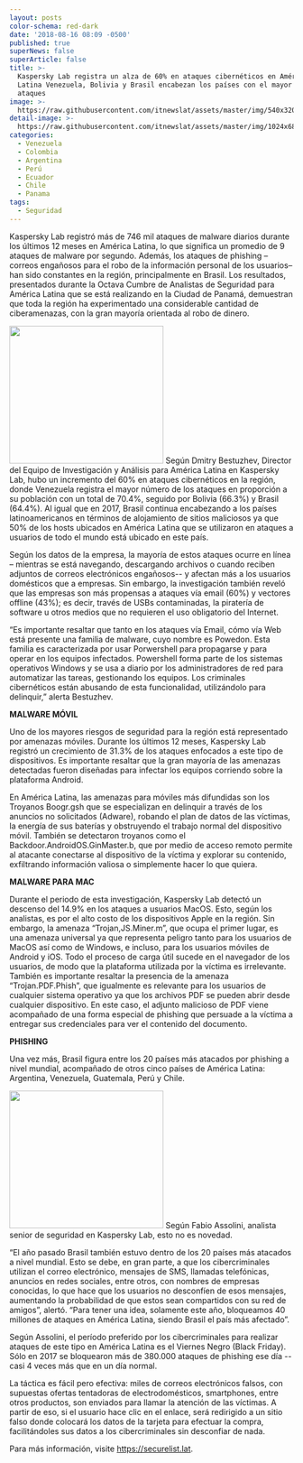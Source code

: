 ```yaml
---
layout: posts
color-schema: red-dark
date: '2018-08-16 08:09 -0500'
published: true
superNews: false
superArticle: false
title: >-
  Kaspersky Lab registra un alza de 60% en ataques cibernéticos en América
  Latina Venezuela, Bolivia y Brasil encabezan los países con el mayor número de
  ataques
image: >-
  https://raw.githubusercontent.com/itnewslat/assets/master/img/540x320/Panorama-region-p.jpg
detail-image: >-
  https://raw.githubusercontent.com/itnewslat/assets/master/img/1024x680/Panorama-region-g.jpg
categories:
  - Venezuela
  - Colombia
  - Argentina
  - Perú
  - Ecuador
  - Chile
  - Panama
tags:
  - Seguridad
---
```

Kaspersky Lab registró más de 746 mil ataques de malware diarios durante los últimos 12 meses en América Latina, lo que significa un promedio de 9 ataques de malware por segundo. Además, los ataques de phishing – correos engañosos para el robo de la información personal de los usuarios– han sido constantes en la región, principalmente en Brasil. Los resultados, presentados durante la Octava Cumbre de Analistas de Seguridad para América Latina que se está realizando en la Ciudad de Panamá, demuestran que toda la región ha experimentado una considerable cantidad de ciberamenazas, con la gran mayoría orientada al robo de dinero. 

<img class="alignleft" src="https://pbs.twimg.com/media/DkfP17CU4AEpD3M.jpg" alt="" width="273" height="244" /> Según Dmitry Bestuzhev, Director del Equipo de Investigación y Análisis para América Latina en Kaspersky Lab, hubo un incremento del 60% en ataques cibernéticos en la región, donde Venezuela registra el mayor número de los ataques en proporción a su población con un total de 70.4%, seguido por Bolivia (66.3%) y Brasil (64.4%).  Al igual que en 2017, Brasil continua encabezando a los países latinoamericanos en términos de alojamiento de sitios maliciosos ya que 50% de los hosts ubicados en América Latina que se utilizaron en ataques a usuarios de todo el mundo está ubicado en este país. 

Según los datos de la empresa, la mayoría de estos ataques ocurre en línea – mientras se está navegando, descargando archivos o cuando reciben adjuntos de correos electrónicos engañosos--   y afectan más a los usuarios domésticos que a empresas. Sin embargo, la investigación también reveló que las empresas son más propensas a ataques vía email (60%) y vectores offline (43%); es decir, través de USBs contaminadas, la piratería de software u otros medios que no requieren el uso obligatorio del Internet.  

“Es importante resaltar que tanto en los ataques vía Email, cómo vía Web está presente una familia de malware, cuyo nombre es Powedon. Esta familia es caracterizada por usar Porwershell para propagarse y para operar en los equipos infectados. Powershell forma parte de los sistemas operativos Windows y se usa a diario por los administradores de red para automatizar las tareas, gestionando los equipos. Los criminales cibernéticos están abusando de esta funcionalidad, utilizándolo para delinquir,” alerta Bestuzhev.  

**MALWARE MÓVIL**

Uno de los mayores riesgos de seguridad para la región está representado por amenazas móviles. Durante los últimos 12 meses, Kaspersky Lab registró un crecimiento de 31.3% de los ataques enfocados a este tipo de dispositivos. Es importante resaltar que la gran mayoría de las amenazas detectadas fueron diseñadas para infectar los equipos corriendo sobre la plataforma Android. 

En América Latina, las amenazas para móviles más difundidas son los Troyanos Boogr.gsh que se especializan en delinquir a través de los anuncios no solicitados (Adware), robando el plan de datos de las víctimas, la energía de sus baterías y obstruyendo el trabajo normal del dispositivo móvil. También se detectaron troyanos como el Backdoor.AndroidOS.GinMaster.b, que por medio de acceso remoto permite al atacante conectarse al dispositivo de la víctima y explorar su contenido, exfiltrando información valiosa o simplemente hacer lo que quiera. 

**MALWARE PARA MAC**

Durante el periodo de esta investigación, Kaspersky Lab detectó un descenso del 14.9% en los ataques a usuarios MacOS. Esto, según los analistas, es por el alto costo de los dispositivos Apple en la región. Sin embargo, la amenaza “Trojan,JS.Miner.m”, que ocupa el primer lugar, es una amenaza universal ya que representa peligro tanto para los usuarios de MacOS así como de Windows, e incluso, para los usuarios móviles de Android y iOS. Todo el proceso de carga útil sucede en el navegador de los usuarios, de modo que la plataforma utilizada por la víctima es irrelevante. También es importante resaltar la presencia de la amenaza “Trojan.PDF.Phish”, que igualmente es relevante para los usuarios de cualquier sistema operativo ya que los archivos PDF se pueden abrir desde cualquier dispositivo. En este caso, el adjunto malicioso de PDF viene acompañado de una forma especial de phishing que persuade a la víctima a entregar sus credenciales para ver el contenido del documento. 

**PHISHING**

Una vez más, Brasil figura entre los 20 países más atacados por phishing a nivel mundial, acompañado de otros cinco países de América Latina: Argentina, Venezuela,  Guatemala, Perú y Chile. 

<img class="alignleft" src="https://pbs.twimg.com/media/Dkfha5gU0Agm_z3.jpg" alt="" width="273" height="244" /> Según Fabio Assolini, analista senior de seguridad en Kaspersky Lab, esto no es novedad.

“El año pasado Brasil también estuvo dentro de los 20 países más atacados a nivel mundial. Esto se debe, en gran parte, a que los cibercriminales utilizan el correo electrónico, mensajes de SMS, llamadas telefónicas, anuncios en redes sociales, entre otros, con nombres de empresas conocidas, lo que hace que los usuarios no desconfíen de esos mensajes, aumentando la probabilidad de que estos sean compartidos con su red de amigos”, alertó. “Para tener una idea, solamente este año, bloqueamos 40 millones de ataques en América Latina, siendo Brasil el país más afectado”.

Según Assolini, el período preferido por los cibercriminales para realizar ataques de este tipo en América Latina es el Viernes Negro (Black Friday). Sólo en 2017 se bloquearon más de 380.000 ataques de phishing ese día -- casi 4 veces más que en un día normal.

La táctica es fácil pero efectiva: miles de correos electrónicos falsos, con supuestas ofertas tentadoras de electrodomésticos, smartphones, entre otros productos, son enviados para llamar la atención de las víctimas. A partir de eso, si el usuario hace clic en el enlace, será redirigido a un sitio falso donde colocará los datos de la tarjeta para efectuar la compra, facilitándoles sus datos a los cibercriminales sin desconfiar de nada.

Para más información, visite https://securelist.lat. 
